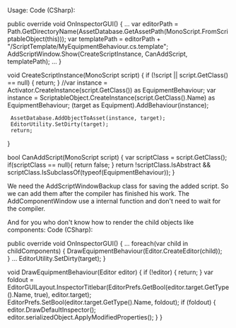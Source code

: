 Usage:
Code (CSharp):
 
public override void OnInspectorGUI() {
     ...
     var editorPath = Path.GetDirectoryName(AssetDatabase.GetAssetPath(MonoScript.FromScriptableObject(this)));
     var templatePath = editorPath + "/ScriptTemplate/MyEquipmentBehaviour.cs.template";
     AddScriptWindow.Show(CreateScriptInstance, CanAddScript, templatePath);
     ...
}
 
void CreateScriptInstance(MonoScript script) {
     if (!script || script.GetClass() == null) {
         return;
     }
     //var instance = Activator.CreateInstance(script.GetClass()) as EquipmentBehaviour;
     var instance = ScriptableObject.CreateInstance(script.GetClass().Name) as EquipmentBehaviour;
     (target as Equipment).AddBehaviour(instance);
 
     AssetDatabase.AddObjectToAsset(instance, target);
     EditorUtility.SetDirty(target);
     return;
}
 
bool CanAddScript(MonoScript script) {
     var scriptClass = script.GetClass();
     if(scriptClass == null){
          return false;
     }
     return !scriptClass.IsAbstract && scriptClass.IsSubclassOf(typeof(EquipmentBehaviour));
}
 
We need the AddScriptWindowBackup class for saving the added script. So we can add them after the compiler has finished his work. The AddComponentWindow use a internal function and don't need to wait for the compiler.

And for you who don't know how to render the child objects like components:
Code (CSharp):
 
public override void OnInspectorGUI() {
     ...
     foreach(var child in childComponents) {
          DrawEquipmentBehaviour(Editor.CreateEditor(child));      
     }
     ...
     EditorUtility.SetDirty(target);
}
 
void DrawEquipmentBehaviour(Editor editor) {
     if (!editor) {
         return;
     }
     var foldout = EditorGUILayout.InspectorTitlebar(EditorPrefs.GetBool(editor.target.GetType().Name, true), editor.target);
     EditorPrefs.SetBool(editor.target.GetType().Name, foldout);
     if (foldout) {
         editor.DrawDefaultInspector();
         editor.serializedObject.ApplyModifiedProperties();
     }
}
 